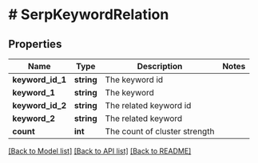 # # SerpKeywordRelation

## Properties

Name | Type | Description | Notes
------------ | ------------- | ------------- | -------------
**keyword_id_1** | **string** | The keyword id |
**keyword_1** | **string** | The keyword |
**keyword_id_2** | **string** | The related keyword id |
**keyword_2** | **string** | The related keyword |
**count** | **int** | The count of cluster strength |

[[Back to Model list]](../../README.md#models) [[Back to API list]](../../README.md#endpoints) [[Back to README]](../../README.md)
